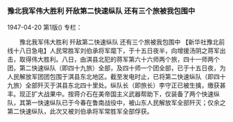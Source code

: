 ### 豫北我军伟大胜利  歼敌第二快速纵队  还有三个旅被我包围中

1947-04-20
第1版()
专栏：

　　豫北我军伟大胜利
    歼敌第二快速纵队
    还有三个旅被我包围中
    【新华社豫北前线十八日急电】人民常胜军刘伯承将军麾下，于十五日夜半，向增援汤阴之蒋军出击，取得伟大胜利。八日，由淇县北犯的蒋军第六十六师两个旅，四十一师两个团，第二快速纵队（即四十九旅）全部，及四十师一个团全部，已于十五日夜，为人民解放军团团包围于淇县东北地区。截至发电时止，已将第二快速纵队（即四十九旅）全部歼灭于淇县东北四十里处。纵队长（即旅长）李守正已被生擒，缴获甚丰。现正扩大战果中。按蒋介石在美帝国主义武器帮助下，仅装备了两个快速纵队，其第一快速纵队已于今春在鲁南战役中，被山东人民解放军全部歼灭；仅余之第二快速纵队，此次又被刘伯承将军常胜军全部俘获。
